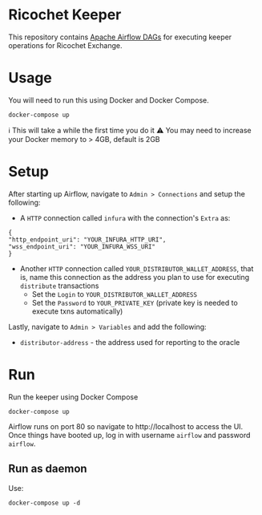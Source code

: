 # Ricochet Keeper
This repository contains [Apache Airflow DAGs](https://airflow.apache.org/docs/apache-airflow/stable/concepts/dags.html) for executing keeper operations for Ricochet Exchange.

# Usage
You will need to run this using Docker and Docker Compose.
```
docker-compose up
```
:information_source: This will take a while the first time you do it
:warning: You may need to increase your Docker memory to > 4GB, default is 2GB

# Setup
After starting up Airflow, navigate to `Admin > Connections` and setup the following:
* A `HTTP` connection called `infura` with the connection's `Extra` as:
```
{
"http_endpoint_uri": "YOUR_INFURA_HTTP_URI",
"wss_endpoint_uri": "YOUR_INFURA_WSS_URI"
}
```
* Another `HTTP` connection called `YOUR_DISTRIBUTOR_WALLET_ADDRESS`, that is, name this connection as the address you plan to use for executing `distribute` transactions
  * Set the `Login` to `YOUR_DISTRIBUTOR_WALLET_ADDRESS`
  * Set the `Password` to `YOUR_PRIVATE_KEY` (private key is needed to execute txns automatically)

Lastly, navigate to `Admin > Variables` and add the following:
* `distributor-address` - the address used for reporting to the oracle

# Run 
Run the keeper using Docker Compose
```
docker-compose up
```
Airflow runs on port 80 so navigate to http://localhost to access the UI. Once things have booted up, log in with username `airflow` and password  `airflow`.

## Run as daemon
Use:
```
docker-compose up -d
```
